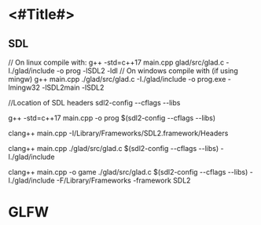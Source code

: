 #  <#Title#>

## SDL 
// On linux compile with:
g++ -std=c++17 main.cpp glad/src/glad.c -I./glad/include -o prog -lSDL2 -ldl
// On windows compile with (if using mingw)
g++ main.cpp ./glad/src/glad.c -I./glad/include -o prog.exe -lmingw32 -lSDL2main -lSDL2

//Location of SDL headers
sdl2-config --cflags --libs 

g++ -std=c++17 main.cpp -o prog $(sdl2-config --cflags --libs)

clang++ main.cpp -I/Library/Frameworks/SDL2.framework/Headers

clang++ main.cpp ./glad/src/glad.c $(sdl2-config --cflags --libs) -I./glad/include

clang++ main.cpp -o game ./glad/src/glad.c $(sdl2-config --cflags --libs) -I./glad/include -F/Library/Frameworks -framework SDL2

# GLFW

